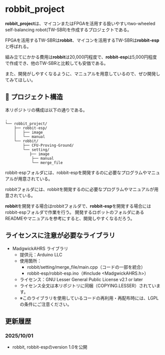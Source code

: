 # robbit_project

**robbit_project**は、マイコンまたはFPGAを活用する扱いやすいtwo-wheeled self-balancing robot(TW-SBR)を作成するプロジェクトである。

FPGAを活用するTW-SBRは**robbit**、マイコンを活用するTW-SBRは**robbit-esp**と呼ばれる。

組み立てにかかる費用は**robbit**は20,000円程度で、**robbit-esp**は5,000円程度で作成でき、他のTW-SBRと比較しても安価である。

また、開発がしやすくなるように、マニュアルを用意しているので、ぜひ開発してみてほしい。

## 📁 プロジェクト構造

本リポジトリの構成は以下の通りである。

    .
    └── robbit_project/
        ├── robbit-esp/
        │   ├── image
        │   └── manual
        └── robbit/
            ├── CFU-Proving-Ground/
            └── setting/
               ├── image
                ├── manual
                └── merge_file

robbit-espフォルダには、robbit-espを開発するのに必要なプログラムやマニュアルが用意されている。

robbitフォルダには、robbitを開発するのに必要なプログラムやマニュアルが用意されている。

**robbit**を開発する場合はrobbitフォルダで、**robbit-esp**を開発する場合にはrobbit-espフォルダで作業を行う。
開発するロボットのフォルダにあるREADMEやマニュアルを参考にすると、開発しやすくなるだろう。

## ライセンスに注意が必要なライブラリ

- MadgwickAHRS ライブラリ
    - 提供元：Arduino LLC
    - 使用箇所：
        - robbit/setting/merge_file/main.cpp（コードの一部を統合）
        - robbit-esp/robbit-esp.ino（#include <MadgwickAHRS.h>）
    - ライセンス：GNU Lesser General Public License v2.1 or later
    - ライセンス全文は本リポジトリに同梱（COPYING.LESSER）されています。
    - ※このライブラリを使用しているコードの再利用・再配布時には、LGPLの条件にご注意ください。

## 更新履歴

### 2025/10/01

- robbit, robbit-espのversion 1.0を公開

